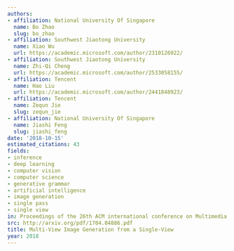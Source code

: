 ```yaml
---
authors:
- affiliation: National University Of Singapore
  name: Bo Zhao
  slug: bo_zhao
- affiliation: Southwest Jiaotong University
  name: Xiao Wu
  url: https://academic.microsoft.com/author/2310126922/
- affiliation: Southwest Jiaotong University
  name: Zhi-Qi Cheng
  url: https://academic.microsoft.com/author/2533058155/
- affiliation: Tencent
  name: Hao Liu
  url: https://academic.microsoft.com/author/2441848923/
- affiliation: Tencent
  name: Zequn Jie
  slug: zequn_jie
- affiliation: National University Of Singapore
  name: Jiashi Feng
  slug: jiashi_feng
date: '2018-10-15'
estimated_citations: 43
fields:
- inference
- deep learning
- computer vision
- computer science
- generative grammar
- artificial intelligence
- image generation
- single pass
- single view
in: Proceedings of the 26th ACM international conference on Multimedia
src: http://arxiv.org/pdf/1704.04886.pdf
title: Multi-View Image Generation from a Single-View
year: 2018
---
```

